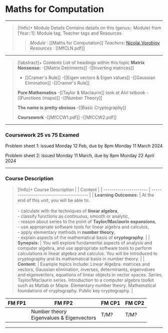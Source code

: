 # Maths for Computation 
---
> [!info]+ Module Details
> Contains details on this (genus:: Module) from [Year::1]: Module tag, Teacher tags and Resources 
> > *Module :*  [[Maths for Computation]]
> > *Teachers*:  [Nicolai Vorobjov](https://moodle.bath.ac.uk/user/profile.php?id=2806)
> > *Resources :* [[MfCLN.pdf]]

---
> [!abstract]+ Contents
> List of headings within this topic
> **Matrix Nonsense:**
> 	-[[Matrix Detriments]]
> 	-[[Inverting matrices]]
> 	-	[[Cramer's Rule]]
> 	-[[Eigen vectors & Eigen values]] 
> 	-[[Gaussian Elimination]]
> 	-[[Cramer's Rule]]
> 	
> **Pure Mathematics** 
> 	-[[Taylor & Maclaurin]] look at Alvl txtbook 
> 	-[[Functions (maps)]]
> 	-[[Number Theory]]
> 	
> **The name is pretty obvious**
> 	-[[Basic Cryptography]]
> 	
> **Coursework**
> 	-[[MfCCW1.pdf]]
> 	-[[MfCCW2.pdf]]
---

### Coursework 25 vs 75 Examed

Problem sheet 1: issued Monday 12 Feb, due by 8pm Monday 11 March 2024

Problem sheet 2: issued Monday 11 March, due by 8pm Monday 22 April 2024

---

### Course Description

> [!info]+  Course Description
|                        | Content     |
| ---------------------- | ---------------------------------------- |
| **Learning Outcomes:** | At the end of this unit, you will be able to:<br><br>- calculate with the techniques of **linear algebra**,<br>- classify functions as continuous, smooth or analytic,<br>- reason about series to the point of **Taylor/Maclaurin expansions**,<br>- use appropriate software tools for linear algebra and calculus,<br>- apply elementary methods in **number theory**,<br>- explain aspects of the mathematical basis of **cryptography**. |
| **Synopsis:**          | You will explore fundamental aspects of analysis and computer algebra, and use appropriate software tools to perform calculations in linear algebra and calculus. You will be introduced to cryptography and its mathematical basis in number theory.                                                                                                                                                                                         |
| **Content:**           | Example topics include: Linear Algebra: matrices and vectors, Gaussian elimination, inverses, determinants, eigenvalues and eigenvectors, equations of linear objects in vector spaces. Series, Taylor/Maclaurin series. Introduction to a computer algebra toolkit such as Matlab or Maple. Elementary number theory. Mathematical foundations of cryptography. Public key cryptography.                                                     |

| FM FP1 | FM FP2                                       | FM CP1 | FM CP2 |
| ------ | -------------------------------------------- | ------ | ------ |
|        | Number theory <br>Eigenvalues & Eigenvectors | T/M?   | T/M?   |

---